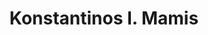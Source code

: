 ---
title: "Konstantinos I. Mamis"
collection: students
permalink: /students/s13-mamis-2020
thesis: "Probabilistic responses of dynamical systems subjected to Gaussian coloured noise excitation. Foundations of a non-Markovian theory"
institute: "NTUA, Greece"
year: "2020"
type: "phd" # or diploma
# current-position: "Associate Professor, Department of Naval Architecture, School of Engineering, <i>University of West Attica, Greece</i>"
---